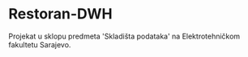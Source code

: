 # Restoran-DWH
Projekat u sklopu predmeta 'Skladišta podataka' na Elektrotehničkom fakultetu Sarajevo.
